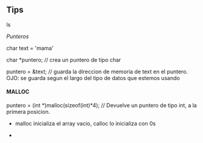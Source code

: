 ## Tips
ls

*Punteros*


char text = 'mama'


char *puntero; // crea un puntero de tipo char

puntero = &text; // guarda la direccion de memoria de text en el puntero. OJO: se guarda segun el largo del tipo de datos que estemos usando


#### MALLOC
puntero = (int *)malloc(sizeof(int)*4); // Devuelve un puntero de tipo int, a la primera posicion.

- malloc inicializa el array vacio, calloc lo inicializa con 0s

- 